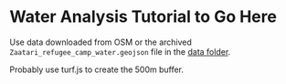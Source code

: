 # Water Analysis Tutorial to Go Here

Use data downloaded from OSM or the archived `Zaatari_refugee_camp_water.geojson` file in the [data folder](data/Zaatari_refugee_camp_water.geojson).

Probably use turf.js to create the 500m buffer.
